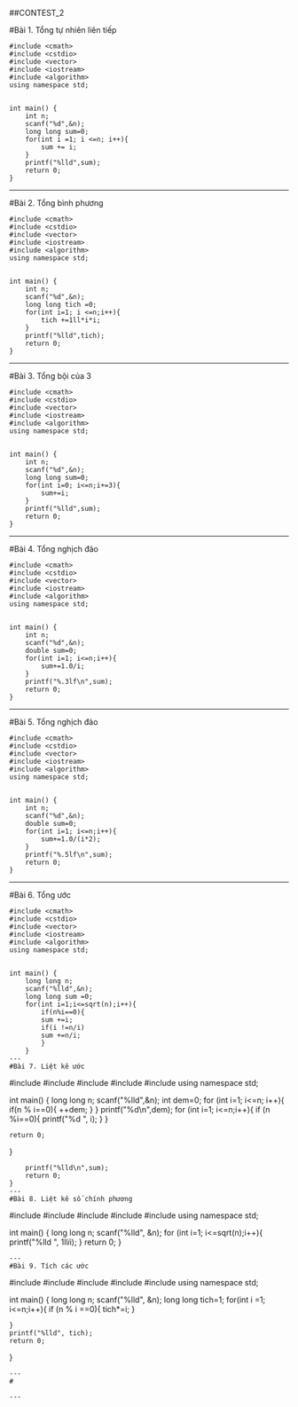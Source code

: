 ##CONTEST_2
    
#Bài 1. Tổng tự nhiên liên tiếp
```
#include <cmath>
#include <cstdio>
#include <vector>
#include <iostream>
#include <algorithm>
using namespace std;


int main() {
    int n;
    scanf("%d",&n);
    long long sum=0;
    for(int i =1; i <=n; i++){
        sum += i;
    }
    printf("%lld",sum);
    return 0;
}
```
---
#Bài 2. Tổng bình phương
```
#include <cmath>
#include <cstdio>
#include <vector>
#include <iostream>
#include <algorithm>
using namespace std;


int main() {
    int n;
    scanf("%d",&n);
    long long tich =0;
    for(int i=1; i <=n;i++){
        tich +=1ll*i*i;
    }
    printf("%lld",tich);
    return 0;
}
```
---
#Bài 3. Tổng bội của 3
```
#include <cmath>
#include <cstdio>
#include <vector>
#include <iostream>
#include <algorithm>
using namespace std;


int main() {
    int n;
    scanf("%d",&n);
    long long sum=0;
    for(int i=0; i<=n;i+=3){
        sum+=i;
    }
    printf("%lld",sum);
    return 0;
}
```
---
#Bài 4. Tổng nghịch đảo
```
#include <cmath>
#include <cstdio>
#include <vector>
#include <iostream>
#include <algorithm>
using namespace std;


int main() {
    int n;
    scanf("%d",&n);
    double sum=0;
    for(int i=1; i<=n;i++){
        sum+=1.0/i;
    }
    printf("%.3lf\n",sum);
    return 0;
}
```
---
#Bài 5. Tổng nghịch đảo
```
#include <cmath>
#include <cstdio>
#include <vector>
#include <iostream>
#include <algorithm>
using namespace std;


int main() {
    int n;
    scanf("%d",&n);
    double sum=0;
    for(int i=1; i<=n;i++){
        sum+=1.0/(i*2);
    }
    printf("%.5lf\n",sum);
    return 0;
}
```
---
#Bài 6. Tổng ước
```
#include <cmath>
#include <cstdio>
#include <vector>
#include <iostream>
#include <algorithm>
using namespace std;


int main() {
    long long n;
    scanf("%lld",&n);
    long long sum =0;
    for(int i=1;i<=sqrt(n);i++){
        if(n%i==0){
        sum +=i;
        if(i !=n/i)
        sum +=n/i;
        }
    }
---
#Bài 7. Liệt kê ước
```
#include <cmath>
#include <cstdio>
#include <vector>
#include <iostream>
#include <algorithm>
using namespace std;


int main() {
    long long n;
    scanf("%lld",&n);
    int dem=0;
    for (int i=1; i<=n; i++){
        if(n % i==0){
            ++dem;
        }
    }
    printf("%d\n",dem);
    for (int i=1; i<=n;i++){
        if (n %i==0){
            printf("%d ", i);
        }
    }
    
    return 0;
}
```
    printf("%lld\n",sum);
    return 0;
}
---
#Bài 8. Liệt kê số chính phương
```
#include <cmath>
#include <cstdio>
#include <vector>
#include <iostream>
#include <algorithm>
using namespace std;


int main() {
    long long n;
    scanf("%lld", &n);
    for (int i=1; i<=sqrt(n);i++){
        printf("%lld ", 1ll*i*i);
    }
    return 0;
}
```
---
#Bài 9. Tích các ước
```
#include <cmath>
#include <cstdio>
#include <vector>
#include <iostream>
#include <algorithm>
using namespace std;


int main() {
    long long n;
    scanf("%lld", &n);
    long long tich=1;
    for(int i =1; i<=n;i++){
        if (n % i ==0){
        	tich*=i;
		}
        
    }
    printf("%lld", tich);
    return 0;
}
```
---
#
```
```
---
